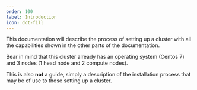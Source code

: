 ```yaml
---
order: 100
label: Introduction
icon: dot-fill
---
```


This documentation will describe the process of setting up a cluster with all the capabilities shown in the other parts of the documentation.

Bear in mind that this cluster already has an operating system (Centos 7) and 3 nodes (1 head node and 2 compute nodes).

This is also **not** a guide, simply a description of the installation process that may be of use to those setting up a cluster.


